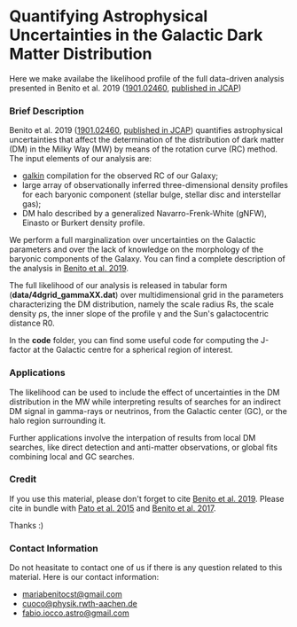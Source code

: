 # Quantifying Astrophysical Uncertainties in the Galactic Dark Matter Distribution 

Here we make availabe the likelihood profile of the full data-driven analysis presented in Benito et al. 2019 ([1901.02460](https://arxiv.org/abs/1901.02460), [published in JCAP](https://doi.org/10.1088/1475-7516/2019/03/033))

### Brief Description

Benito et al. 2019 ([1901.02460](https://arxiv.org/abs/1901.02460), [published in JCAP](https://doi.org/10.1088/1475-7516/2019/03/033)) quantifies astrophysical uncertainties that affect the determination of the distribution of dark matter (DM) in the Milky Way (MW) by means of the rotation curve (RC) method.
The input elements of our analysis are:
* [galkin](https://github.com/galkintool/galkin) compilation for the observed RC of our Galaxy;
* large array of observationally inferred three-dimensional density profiles for each baryonic component (stellar bulge, stellar disc and interstellar gas);
* DM halo described by a generalized Navarro-Frenk-White (gNFW), Einasto or Burkert density profile.

We perform a full marginalization over uncertainties on the Galactic parameters and over the lack of knowledge on the morphology of the baryonic components of the Galaxy. You can find a complete description of the analysis in [Benito et al. 2019](https://arxiv.org/abs/1901.02460).


The full likelihood of our analysis is released in tabular form (**data/4dgrid_gammaXX.dat**) over multidimensional grid in the parameters characterizing the DM distribution, namely the scale radius Rs, the scale density ρs, the inner slope of the profile γ and the Sun's galactocentric distance R0.

In the **code** folder, you can find some useful code for computing the J-factor at the Galactic centre for a spherical region of interest.

### Applications

The likelihood can be used to include the effect of uncertainties in the DM distribution in the MW while interpreting results of searches for an indirect DM signal in gamma-rays or neutrinos, from the Galactic center (GC), or the halo region surrounding it.

Further applications involve the interpation of results from local DM searches, like direct detection and anti-matter observations, or global fits combining local and GC searches.

### Credit

If you use this material, please don't forget to cite [Benito et al. 2019](https://doi.org/10.1088/1475-7516/2019/03/033). Please cite in bundle with [Pato et al. 2015](https://iopscience.iop.org/article/10.1088/1475-7516/2015/12/001) and [Benito et al. 2017](https://iopscience.iop.org/article/10.1088/1475-7516/2017/02/007/meta). 

Thanks :)

### Contact Information

Do not heasitate to contact one of us if there is any question related to this material. 
Here is our contact information:
* mariabenitocst@gmail.com
* cuoco@physik.rwth-aachen.de
* fabio.iocco.astro@gmail.com
